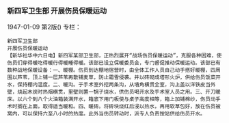 ### 新四军卫生部  开展伤员保暖运动

1947-01-09
第2版()
专栏：

    新四军卫生部
    开展伤员保暖运动
    【新华社华中六日电】新四军某部卫生部，正热烈展开“战场伤员保暖运动”，克服各种困难，使伤员们穿得暖吃得暖行得暖睡得暖。该部已设立保暖委员会，专门督促推动保暖运动。该部已有数种战地保暖设备：一、暖棚。伤员到达棚地宿营时，由全体工作人员自己动手搭好暖棚，四周围以芦苇，顶上铺一层芦苇再散铺麦草，防止霜雪侵袭。并以砖砌成塔形火炉，供给伤员饭菜开水，保持棚内温度。二、暖沟。于手术室外挖两条沟，从墙角横贯全室，沟上盖以洋铁皮当外壁，烧起木炭时热烟横贯，里壁则置一锅子烧水，供伤员喝开水及手术室人员之用。三、开刀暖床。以六个到八个火油箱装满开水，箱底下用门板使与桌子高度相等，箱上加铺棉纱，伤员动手术时搁在上面，取得适当暖和。四、暖砖。将砖块烧红后浸以热水，再用软草包好，放在伤员被窝内，可以保持六至八小时的热度。此外当伤员转动时，派专人负责按站供给伤员开水。
